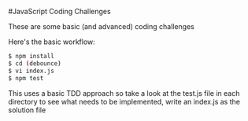 #JavaScript Coding Challenges

These are some basic (and advanced) coding challenges

Here's the basic workflow:

```bash
$ npm install
$ cd (debounce)
$ vi index.js
$ npm test
```
This uses a basic TDD approach so take a look at the test.js file in each directory to see what needs to be implemented, write an index.js as the solution file
